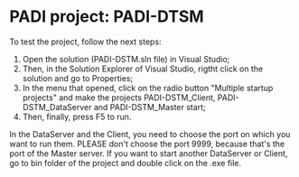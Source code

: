 PADI project: PADI-DTSM
=========
To test the project, follow the next steps:

1. Open the solution (PADI-DSTM.sln file) in Visual Studio;
2. Then, in the Solution Explorer of Visual Studio, rigtht click on the solution and go to Properties;
3. In the menu that opened, click on the radio button "Multiple startup projects" and make the projects PADI-DSTM_Client, PADI-DSTM_DataServer and PADI-DSTM_Master start;
4. Then, finally, press F5 to run.

In the DataServer and the Client, you need to choose the port on which you want to run them. PLEASE don't choose the port 9999, because that's the port of the Master server.
If you want to start another DataServer or Client, go to bin folder of the project and double click on the .exe file.